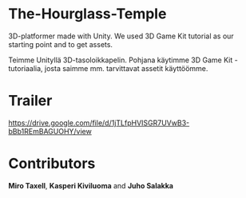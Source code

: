 # The-Hourglass-Temple
3D-platformer made with Unity. We used 3D Game Kit tutorial as our starting point and to get assets.

Teimme Unityllä 3D-tasoloikkapelin. Pohjana käytimme 3D Game Kit -tutoriaalia, josta saimme mm. tarvittavat assetit käyttöömme.

# Trailer #
https://drive.google.com/file/d/1jTLfpHVISGR7UVwB3-bBb1REmBAGUOHY/view


# Contributors
**Miro Taxell**, **Kasperi Kiviluoma** and **Juho Salakka**
